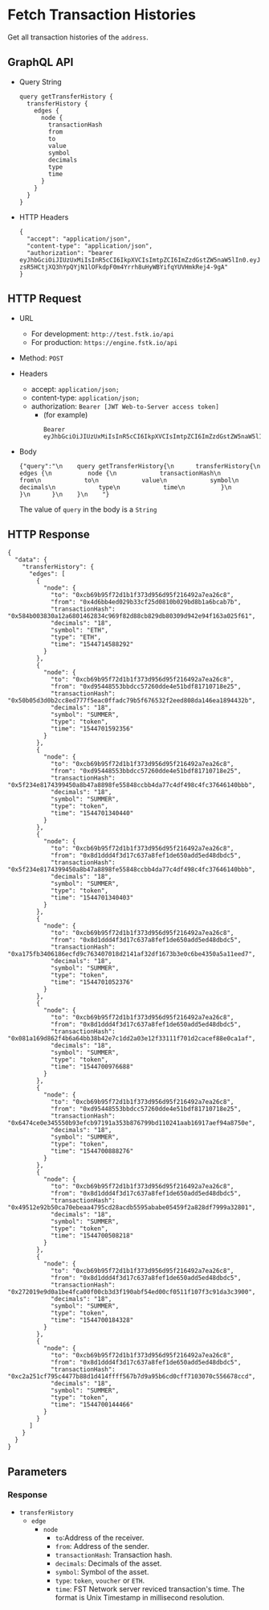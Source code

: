 
# Fetch Transaction Histories

Get all transaction histories of the `address`.

## GraphQL API
- Query String
  ```
  query getTransferHistory {
    transferHistory {
      edges {
        node {
          transactionHash
          from
          to
          value
          symbol
          decimals
          type
          time
        }
      }
    }
  }
  ```
- HTTP Headers
  ```
  {
    "accept": "application/json",
    "content-type": "application/json",
    "authorization": "bearer eyJhbGciOiJIUzUxMiIsInR5cCI6IkpXVCIsImtpZCI6ImZzdGstZW5naW5lIn0.eyJ1aWQiOiLDr1xiw73Ch8KDSFx1MDAxMcOowo5awrvCqsOAXHUwMDAywrwmIiwiaWF0IjoxNTM4NTYyODAyLCJleHAiOjE1Mzg2NDkyMDIsImF1ZCI6InVybjpmc3RrOmVuZ2luZSIsImlzcyI6InVybjpmc3RrOmVuZ2luZSIsInN1YiI6InVybjpmc3RrOmVuZ2luZTphY2Nlc3NfdG9rZW4ifQ.sGfxYe16aRx_vmvzlRps_gcyTeQD-zsR5HCtjXQ3hYpQYjN1lOFkdpF0m4Yrrh8uHyWBYifqYUVHmkRej4-9gA"
  }
  ```

## HTTP Request
- URL
  - For development: `http://test.fstk.io/api`
  - For production: `https://engine.fstk.io/api`
- Method: `POST`
- Headers
  - accept: `application/json;`
  - content-type: `application/json;`
  - authorization: `Bearer [JWT Web-to-Server access token]`
    - (for example)
      ```
      Bearer eyJhbGciOiJIUzUxMiIsInR5cCI6IkpXVCIsImtpZCI6ImZzdGstZW5naW5lIn0.eyJ1aWQiOiLDr1xiw73Ch8KDSFx1MDAxMcOowo5awrvCqsOAXHUwMDAywrwmIiwiaWF0IjoxNTM4NzA5MDM2LCJleHAiOjE1Mzg3OTU0MzYsImF1ZCI6InVybjpmc3RrOmVuZ2luZSIsImlzcyI6InVybjpmc3RrOmVuZ2luZSIsInN1YiI6InVybjpmc3RrOmVuZ2luZTphY2Nlc3NfdG9rZW4ifQ.msJZ61FHIkKtjUpDs4sx1Kk1rb9vdhus3ntUDj6rHNmsygiHTgOEMQFJMtVqtWqkNgrtRgGpngq8Rf47xTT53g 
      ```

- Body
  ```
  {"query":"\n    query getTransferHistory{\n      transferHistory{\n        edges {\n          node {\n            transactionHash\n            from\n            to\n            value\n            symbol\n            decimals\n            type\n            time\n          }\n        }\n      }\n    }\n    "}
  ```
  The value of `query` in the body is a `String`

## HTTP Response
```
{
  "data": {
    "transferHistory": {
      "edges": [
        {
          "node": {
            "to": "0xcb69b95f72d1b1f373d956d95f216492a7ea26c8",
            "from": "0x4d6bb4ed029b33cf25d0810b029bd8b1a6bcab7b",
            "transactionHash": "0x584b003830a12a6801462834c969f82d88cb829db80309d942e94f163a025f61",
            "decimals": "18",
            "symbol": "ETH",
            "type": "ETH",
            "time": "1544714588292"
          }
        },
        {
          "node": {
            "to": "0xcb69b95f72d1b1f373d956d95f216492a7ea26c8",
            "from": "0xd95448553bbdcc57260dde4e51bdf81710718e25",
            "transactionHash": "0x50b05d3d0b2cc8ed777f5eac0ffadc79b5f676532f2eed808da146ea1894432b",
            "decimals": "18",
            "symbol": "SUMMER",
            "type": "token",
            "time": "1544701592356"
          }
        },
        {
          "node": {
            "to": "0xcb69b95f72d1b1f373d956d95f216492a7ea26c8",
            "from": "0xd95448553bbdcc57260dde4e51bdf81710718e25",
            "transactionHash": "0x5f234e8174399450a8b47a8898fe55848ccbb4da77c4df498c4fc37646140bbb",
            "decimals": "18",
            "symbol": "SUMMER",
            "type": "token",
            "time": "1544701340440"
          }
        },
        {
          "node": {
            "to": "0xcb69b95f72d1b1f373d956d95f216492a7ea26c8",
            "from": "0x8d1ddd4f3d17c637a8fef1de650add5ed48dbdc5",
            "transactionHash": "0x5f234e8174399450a8b47a8898fe55848ccbb4da77c4df498c4fc37646140bbb",
            "decimals": "18",
            "symbol": "SUMMER",
            "type": "token",
            "time": "1544701340403"
          }
        },
        {
          "node": {
            "to": "0xcb69b95f72d1b1f373d956d95f216492a7ea26c8",
            "from": "0x8d1ddd4f3d17c637a8fef1de650add5ed48dbdc5",
            "transactionHash": "0xa175fb3406186ecfd9c763407018d2141af32df1673b3e0c6be4350a5a11eed7",
            "decimals": "18",
            "symbol": "SUMMER",
            "type": "token",
            "time": "1544701052376"
          }
        },
        {
          "node": {
            "to": "0xcb69b95f72d1b1f373d956d95f216492a7ea26c8",
            "from": "0x8d1ddd4f3d17c637a8fef1de650add5ed48dbdc5",
            "transactionHash": "0x081a169d862f4b6a64bb38b42e7c1dd2a03e12f33111f701d2cacef88e0ca1af",
            "decimals": "18",
            "symbol": "SUMMER",
            "type": "token",
            "time": "1544700976688"
          }
        },
        {
          "node": {
            "to": "0xcb69b95f72d1b1f373d956d95f216492a7ea26c8",
            "from": "0xd95448553bbdcc57260dde4e51bdf81710718e25",
            "transactionHash": "0x6474ce0e345550b93efcb97191a353b876799bd110241aab16917aef94a8750e",
            "decimals": "18",
            "symbol": "SUMMER",
            "type": "token",
            "time": "1544700888276"
          }
        },
        {
          "node": {
            "to": "0xcb69b95f72d1b1f373d956d95f216492a7ea26c8",
            "from": "0x8d1ddd4f3d17c637a8fef1de650add5ed48dbdc5",
            "transactionHash": "0x49512e92b50ca70ebeaa4795cd28acdb5595ababe05459f2a828df7999a32801",
            "decimals": "18",
            "symbol": "SUMMER",
            "type": "token",
            "time": "1544700508218"
          }
        },
        {
          "node": {
            "to": "0xcb69b95f72d1b1f373d956d95f216492a7ea26c8",
            "from": "0x8d1ddd4f3d17c637a8fef1de650add5ed48dbdc5",
            "transactionHash": "0x272019e9d0a1be4fca00f00cb3d3f190abf54ed00cf0511f107f3c91da3c3900",
            "decimals": "18",
            "symbol": "SUMMER",
            "type": "token",
            "time": "1544700184328"
          }
        },
        {
          "node": {
            "to": "0xcb69b95f72d1b1f373d956d95f216492a7ea26c8",
            "from": "0x8d1ddd4f3d17c637a8fef1de650add5ed48dbdc5",
            "transactionHash": "0xc2a251cf795c4477b88d1d414ffff567b7d9a95b6cd0cff7103070c556678ccd",
            "decimals": "18",
            "symbol": "SUMMER",
            "type": "token",
            "time": "1544700144466"
          }
        }
      ]
    }
  }
}
```

## Parameters
### Response
  - `transferHistory`
    - `edge`
      - `node`
        - `to`:Address of the receiver.
        - `from`: Address of the sender.
        - `transactionHash`: Transaction hash.
        - `decimals`: Decimals of the asset.
        - `symbol`: Symbol of the asset.
        - `type`: `token`, `voucher` or `ETH`.
        - `time`: FST Network server reviced transaction's time. The format is Unix Timestamp in millisecond resolution.
